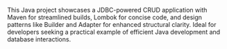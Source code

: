 This Java project showcases a JDBC-powered CRUD application with Maven for streamlined builds, Lombok for concise code, and design patterns like Builder and Adapter for enhanced structural clarity. 
Ideal for developers seeking a practical example of efficient Java development and database interactions.
